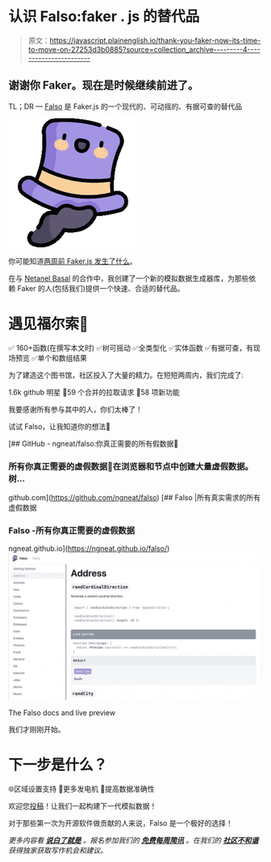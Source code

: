 # 认识 Falso:faker . js 的替代品

> 原文：<https://javascript.plainenglish.io/thank-you-faker-now-its-time-to-move-on-27253d3b0885?source=collection_archive---------4----------------------->

## 谢谢你 Faker。现在是时候继续前进了。

TL；DR — [Falso](https://github.com/ngneat/falso) 是 Faker.js 的一个现代的、可动摇的、有据可查的替代品

![](img/b279751a02c7f0cbdb16344d7f9cb2b9.png)

你可能知道[两周前 Faker.js 发生了什么](https://www.theverge.com/2022/1/9/22874949/developer-corrupts-open-source-libraries-projects-affected)。

在与 [Netanel Basal](https://medium.com/u/b889ae02aa26?source=post_page-----27253d3b0885--------------------------------) 的合作中，我创建了一个新的模拟数据生成器库，为那些依赖 Faker 的人(包括我们)提供一个快速、合适的替代品。

# 遇见福尔索🎩

✅ 160+函数(在撰写本文时)
✅树可摇动
✅全类型化
✅实体函数
✅有据可查，有现场预览
✅单个和数组结果

为了建造这个图书馆，社区投入了大量的精力。在短短两周内，我们完成了:

1.6k github 明星
💪59 个合并的拉取请求
🎁58 项新功能

我要感谢所有参与其中的人，你们太棒了！

试试 Falso，让我知道你的想法🌟

[](https://github.com/ngneat/falso) [## GitHub - ngneat/falso:你真正需要的所有假数据🙂

### 所有你真正需要的虚假数据🙂在浏览器和节点中创建大量虚假数据。树…

github.com](https://github.com/ngneat/falso) [](https://ngneat.github.io/falso/) [## Falso |所有真实需求的所有虚假数据

### Falso -所有你真正需要的虚假数据

ngneat.github.io](https://ngneat.github.io/falso/) ![](img/b1d255c17b6b3f6e21d7dfa54311ff2c.png)

The Falso docs and live preview

我们才刚刚开始。

# 下一步是什么？

🌐区域设置支持
💪更多发电机
🎯提高数据准确性

欢迎您[投稿](https://github.com/ngneat/falso/blob/main/CONTRIBUTING.md)！让我们一起构建下一代模拟数据！

对于那些第一次为开源软件做贡献的人来说，Falso 是一个极好的选择！

*更多内容看* [***说白了就是***](http://plainenglish.io/) *。报名参加我们的* [***免费每周简讯***](http://newsletter.plainenglish.io/) *。在我们的* [***社区不和谐***](https://discord.gg/GtDtUAvyhW) *获得独家获取写作机会和建议。*